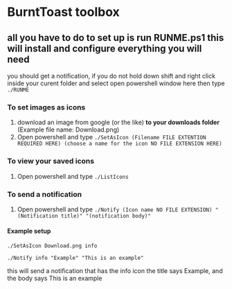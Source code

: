 # BurntToast toolbox
## all you have to do to set up is run RUNME.ps1 this will install and configure everything you will need
you should get a notification, if you do not hold down shift and right click inside your curent folder and select open powershell window here then type `./RUNME`

### To set images as icons
1. download an image from google (or the like) **to your downloads folder** (Example file name: Download.png)
3. Open powershell and type `./SetAsIcon (Filename FILE EXTENTION REQUIRED HERE) (choose a name for the icon NO FILE EXTENSION HERE)`

### To view your saved icons
1. Open powershell and type `./ListIcons`

### To send a notification
1. Open powershell and type `./Notify (Icon name NO FILE EXTENSION) "(Notification title)" "(notification body)"`


#### Example setup

`./SetAsIcon Download.png info`

`./Notify info "Example" "This is an example"`

this will send a notification that has the info icon the title says Example, and the body says This is an example

